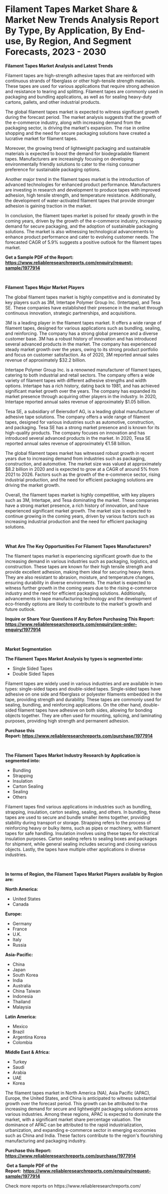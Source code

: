 <p><h1>Filament Tapes Market Share & Market New Trends Analysis Report By Type, By Application, By End-use, By Region, And Segment Forecasts, 2023 - 2030</h1></p><p><strong>Filament Tapes Market Analysis and Latest Trends</strong></p>
<p><p>Filament tapes are high-strength adhesive tapes that are reinforced with continuous strands of fiberglass or other high-tensile strength materials. These tapes are used for various applications that require strong adhesion and resistance to tearing and splitting. Filament tapes are commonly used in packaging and bundling applications, as well as for sealing heavy-duty cartons, pallets, and other industrial products.</p><p>The global filament tapes market is expected to witness significant growth during the forecast period. The market analysis suggests that the growth of the e-commerce industry, along with increasing demand from the packaging sector, is driving the market's expansion. The rise in online shopping and the need for secure packaging solutions have created a lucrative market for filament tapes.</p><p>Moreover, the growing trend of lightweight packaging and sustainable materials is expected to boost the demand for biodegradable filament tapes. Manufacturers are increasingly focusing on developing environmentally friendly solutions to cater to the rising consumer preference for sustainable packaging options.</p><p>Another major trend in the filament tapes market is the introduction of advanced technologies for enhanced product performance. Manufacturers are investing in research and development to produce tapes with improved adhesion, high tensile strength, and temperature resistance. Additionally, the development of water-activated filament tapes that provide stronger adhesion is gaining traction in the market.</p><p>In conclusion, the filament tapes market is poised for steady growth in the coming years, driven by the growth of the e-commerce industry, increasing demand for secure packaging, and the adoption of sustainable packaging solutions. The market is also witnessing technological advancements to enhance product performance and cater to evolving customer needs. The forecasted CAGR of 5.9% suggests a positive outlook for the filament tapes market.</p></p>
<p><strong>Get a Sample PDF of the Report:&nbsp; <a href="https://www.reliableresearchreports.com/enquiry/request-sample/1977914">https://www.reliableresearchreports.com/enquiry/request-sample/1977914</a></strong></p>
<p>&nbsp;</p>
<p><strong>Filament Tapes Major Market Players</strong></p>
<p><p>The global filament tapes market is highly competitive and is dominated by key players such as 3M, Intertape Polymer Group Inc. (Intertape), and Tesa SE. These companies have established their presence in the market through continuous innovation, strategic partnerships, and acquisitions.</p><p>3M is a leading player in the filament tapes market. It offers a wide range of filament tapes, designed for various applications such as bundling, sealing, and reinforcing. The company has a strong global presence and a diverse customer base. 3M has a robust history of innovation and has introduced several advanced products in the market. The company has experienced steady market growth over the years, owing to its strong product portfolio and focus on customer satisfaction. As of 2020, 3M reported annual sales revenue of approximately $32.2 billion.</p><p>Intertape Polymer Group Inc. is a renowned manufacturer of filament tapes, catering to both industrial and retail sectors. The company offers a wide variety of filament tapes with different adhesive strengths and width options. Intertape has a rich history, dating back to 1981, and has achieved significant market growth over the years. The company has expanded its market presence through acquiring other players in the industry. In 2020, Intertape reported annual sales revenue of approximately $1.05 billion.</p><p>Tesa SE, a subsidiary of Beiersdorf AG, is a leading global manufacturer of adhesive tape solutions. The company offers a wide range of filament tapes, designed for various industries such as automotive, construction, and packaging. Tesa SE has a strong market presence and is known for its high-quality products. The company focuses on innovation and has introduced several advanced products in the market. In 2020, Tesa SE reported annual sales revenue of approximately €1.58 billion.</p><p>The global filament tapes market has witnessed robust growth in recent years due to increasing demand from industries such as packaging, construction, and automotive. The market size was valued at approximately $8.2 billion in 2020 and is expected to grow at a CAGR of around 5% from 2021 to 2026. Factors such as the growth of the e-commerce sector, rising industrial production, and the need for efficient packaging solutions are driving the market growth.</p><p>Overall, the filament tapes market is highly competitive, with key players such as 3M, Intertape, and Tesa dominating the market. These companies have a strong market presence, a rich history of innovation, and have experienced significant market growth. The market size is expected to continue growing in the coming years, driven by various factors such as increasing industrial production and the need for efficient packaging solutions.</p></p>
<p>&nbsp;</p>
<p><strong>What Are The Key Opportunities For Filament Tapes Manufacturers?</strong></p>
<p><p>The filament tapes market is experiencing significant growth due to the increasing demand in various industries such as packaging, logistics, and construction. These tapes are known for their high tensile strength and provide excellent adhesion, making them ideal for securing heavy items. They are also resistant to abrasion, moisture, and temperature changes, ensuring durability in diverse environments. The market is expected to witness further growth in the coming years due to the rising e-commerce industry and the need for efficient packaging solutions. Additionally, advancements in tape manufacturing technology and the development of eco-friendly options are likely to contribute to the market's growth and future outlook.</p></p>
<p><strong>Inquire or Share Your Questions If Any Before Purchasing This Report: <a href="https://www.reliableresearchreports.com/enquiry/pre-order-enquiry/1977914">https://www.reliableresearchreports.com/enquiry/pre-order-enquiry/1977914</a></strong></p>
<p>&nbsp;</p>
<p><strong>Market Segmentation</strong></p>
<p><strong>The Filament Tapes Market Analysis by types is segmented into:</strong></p>
<p><ul><li>Single Sided Tapes</li><li>Double Sided Tapes</li></ul></p>
<p><p>Filament tapes are widely used in various industries and are available in two types: single-sided tapes and double-sided tapes. Single-sided tapes have adhesive on one side and fiberglass or polyester filaments embedded in the tape, providing strength and durability. These tapes are commonly used for sealing, bundling, and reinforcing applications. On the other hand, double-sided filament tapes have adhesive on both sides, allowing for bonding objects together. They are often used for mounting, splicing, and laminating purposes, providing high strength and permanent adhesion.</p></p>
<p><strong>Purchase this Report:&nbsp;<a href="https://www.reliableresearchreports.com/purchase/1977914">https://www.reliableresearchreports.com/purchase/1977914</a></strong></p>
<p>&nbsp;</p>
<p><strong>The Filament Tapes Market Industry Research by Application is segmented into:</strong></p>
<p><ul><li>Bundling</li><li>Strapping</li><li>Insulation</li><li>Carton Sealing</li><li>Sealing</li><li>Others</li></ul></p>
<p><p>Filament tapes find various applications in industries such as bundling, strapping, insulation, carton sealing, sealing, and others. In bundling, these tapes are used to secure and bundle smaller items together, providing stability during transport or storage. Strapping refers to the process of reinforcing heavy or bulky items, such as pipes or machinery, with filament tapes for safe handling. Insulation involves using these tapes for electrical insulation purposes. Carton sealing refers to sealing boxes and packages for shipment, while general sealing includes securing and closing various objects. Lastly, the tapes have multiple other applications in diverse industries.</p></p>
<p>&nbsp;</p>
<p><strong>In terms of Region, the Filament Tapes Market Players available by Region are:</strong></p>
<p>
    <p> <strong> North America: </strong>
        <ul>
            <li>United States</li>
            <li>Canada</li>
        </ul>
        </p> 
    <p> <strong> Europe: </strong>
        <ul>
            <li>Germany</li>
            <li>France</li>
            <li>U.K.</li>
            <li>Italy</li>
            <li>Russia</li>
        </ul>
        </p> 
    <p> <strong> Asia-Pacific: </strong>
        <ul>
            <li>China</li>
            <li>Japan</li>
            <li>South Korea</li>
            <li>India</li>
            <li>Australia</li>
            <li>China Taiwan</li>
            <li>Indonesia</li>
            <li>Thailand</li>
            <li>Malaysia</li>
        </ul>
        </p> 
    <p> <strong> Latin America: </strong>
        <ul>
            <li>Mexico</li>
            <li>Brazil</li>
            <li>Argentina Korea</li>
            <li>Colombia</li>
        </ul>
        </p> 
    <p> <strong> Middle East & Africa: </strong>
        <ul>
            <li>Turkey</li>
            <li>Saudi</li>
            <li>Arabia</li>
            <li>UAE</li>
            <li>Korea</li>
        </ul>
    </p>
    </p>
<p><p>The filament tapes market in North America (NA), Asia Pacific (APAC), Europe, the United States, and China is anticipated to witness substantial growth over the forecast period. This growth can be attributed to the increasing demand for secure and lightweight packaging solutions across various industries. Among these regions, APAC is expected to dominate the market, with a significant market share percentage valuation. The dominance of APAC can be attributed to the rapid industrialization, urbanization, and expanding e-commerce sector in emerging economies such as China and India. These factors contribute to the region's flourishing manufacturing and packaging industry.</p></p>
<p><strong>Purchase this Report: <a href="https://www.reliableresearchreports.com/purchase/1977914">https://www.reliableresearchreports.com/purchase/1977914</a></strong></p>
<p>&nbsp;<strong>Get a Sample PDF of the Report:&nbsp;&nbsp;<a href="https://www.reliableresearchreports.com/enquiry/request-sample/1977914">https://www.reliableresearchreports.com/enquiry/request-sample/1977914</a></strong></p>
<p><strong></strong></p>
<p>Check more reports on https://www.reliableresearchreports.com/</p>